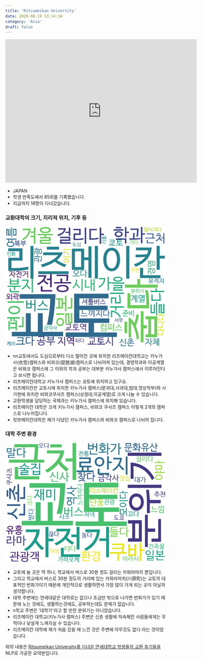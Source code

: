 ```yaml
---
title: 'Ritsumeikan University'
date: 2020-08-19 13:14:34
category: 'Asia'
draft: false
---
```


<iframe
width="600"
height="450"
frameborder="0" style="border:0"
src="https://www.google.com/maps/embed/v1/place?key=AIzaSyC9e1AME-pVmWC4hBpFdu5S4dKzyepa3HQ&q=Ritsumeikan+University&center=35.0325561,135.7233044&zoom=14" allowfullscreen>
</iframe>


* JAPAN
* 학생 만족도에서 85위를 기록했습니다.
* 지금까지 18명이 다녀갔습니다. 

### 교환대학의 크기, 지리적 위치, 기후 등

![gen_info-WordCloud](../univ_wordclouds_okt/gen_info/JP000024_gen_info_okt.png)

* nn교토에서도 도심으로부터 다소 떨어진 곳에 위치한 리츠메이칸대학교는 키누가사(衣笠)캠퍼스와 비와코(琵琶湖)캠퍼스로 나뉘어져 있는데, 경영학과와 이공계열은 비와코 캠퍼스에 그 이외의 학과 공부는 대부분 키누가사 캠퍼스에서 이루어진다고 보시면 됩니다.
* 리츠메이칸대학교 키누가사 캠퍼스는 쿄토에 위치하고 있구요.
* 리츠메이칸은 교토시에 위치한 키누가사 캠퍼스(문과대,사과대,법대,영상학부)와 시가현에 위치한 비와코쿠사츠 캠퍼스(상경대,이공계열)로 크게 나눌 수 있습니다.
* 교환학생을 담당하는 국제과는 키누가사 캠퍼스에 위치해 있습니다.
* 리츠메이칸 대학은 크게 키누가사 캠퍼스, 비와코 쿠사츠 캠퍼스 이렇게 2개의 캠퍼스로 나누어집니다.
* 릿쯔메이칸대학은 제가 다녔던 키누가사 캠퍼스와 비와코 캠퍼스로 나뉘어 집니다.


### 대학 주변 환경

![env_info-WordCloud](../univ_wordclouds_okt/env_info/JP000024_env_info_okt.png)

* 교토에 놀 곳은 딱 하나, 학교에서 버스로 30분 정도 걸리는 카와라마치 뿐입니다.
* 그리고 학교에서 버스로 30분 정도의 거리에 있는 카와라마치(川原町)는 교토의 대표적인 번화가이기 때문에 개인적으로 생활하면서 가장 많이 가게 되는 곳이 아닐까 생각합니다.
* 대학 주변에는 연세대같은 대학로는 없으나 조금만 밖으로 나가면 번화가가 있기 때문에 노는 것에도, 생활하는것에도, 공부하는데도 문제가 없습니다.
* n학교 주변은 '대학가'라고 할 만한 분위기는 아니었습니다.
* 리츠메이칸 대학교(키누가사 캠퍼스) 주변은 신촌 생활에 익숙해진 사람들에게는 무척이나 낯설게 느껴지실 수 있습니다.
* 리츠메이칸 대학에 제가 처음 갔을 때 느낀 것은 주변에 아무것도 없다 라는 것이었습니다.


위의 내용은 [Ritsumeikan University를 다녀온 연세대학교 학생들의 교환 후기들을](http://oia.yonsei.ac.kr/partner/expReport.asp?ucode=JP000024&bgbn=A) NLP로 가공한 요약본입니다. 
